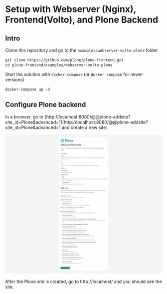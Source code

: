 # Setup with Webserver (Nginx), Frontend(Volto), and Plone Backend

## Intro

Clone this repository and go to the `examples/webserver-volto-plone` folder

```shell
git clone https://github.com/plone/plone-frontend.git
cd plone-frontend/examples/webserver-volto-plone
```

Start the solution with `docker-compose` (or `docker compose` for newer versions)

```shell
docker-compose up -d
```

## Configure Plone backend

In a browser, go to [http://localhost:8080/@@plone-addsite?site_id=Plone&advanced=1](http://localhost:8080/@@plone-addsite?site_id=Plone&advanced=1 and create a new site:

![Plone site creation](./plone-setup.png "Plone site creation")

After the Plone site is created, go to http://localhost/ and you should see the site.
